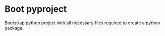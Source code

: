 # Boot pyproject

Bootstrap python project with all necessary files required to create a python package.